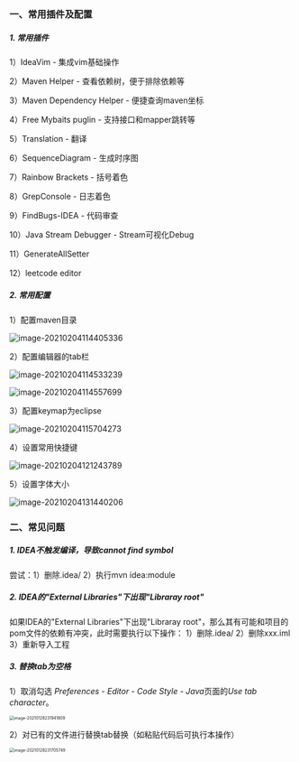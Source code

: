 ### 一、常用插件及配置

##### 1. 常用插件

1）IdeaVim - 集成vim基础操作

2）Maven Helper  - 查看依赖树，便于排除依赖等

3）Maven Dependency Helper - 便捷查询maven坐标

4）Free Mybaits puglin - 支持接口和mapper跳转等

5）Translation - 翻译

6）SequenceDiagram - 生成时序图

7）Rainbow Brackets - 括号着色

8）GrepConsole - 日志着色

9）FindBugs-IDEA - 代码审查

10）Java Stream Debugger - Stream可视化Debug

11）GenerateAllSetter

12）leetcode editor

##### 2.  常用配置

1）配置maven目录

![image-20210204114405336](../../src/main/resources/picture/image-20210204114405336.png)

2）配置编辑器的tab栏

![image-20210204114533239](../../src/main/resources/picture/image-20210204114533239.png)

![image-20210204114557699](../../src/main/resources/picture/image-20210204114557699.png)

3）配置keymap为eclipse

![image-20210204115704273](../../src/main/resources/picture/image-20210204115704273.png)

4）设置常用快捷键

![image-20210204121243789](../../src/main/resources/picture/image-20210204121243789.png)

5）设置字体大小

![image-20210204131440206](../../src/main/resources/picture/image-20210204131440206.png)

### 二、常见问题

##### 1. IDEA不触发编译，导致cannot find symbol

尝试：1）删除.idea/   2）执行mvn idea:module

##### 2. IDEA的"External Libraries"下出现"Libraray root"

如果IDEA的"External Libraries"下出现"Libraray root"，那么其有可能和项目的pom文件的依赖有冲突，此时需要执行以下操作：
1）删除.idea/
2）删除xxx.iml
3）重新导入工程

##### 3. 替换tab为空格

1）取消勾选 *Preferences - Editor - Code Style - Java*页面的*Use tab character*。

<img src="../../src/main/resources/picture/image-20210128231941809.png" alt="image-20210128231941809" style="zoom:50%;" />

2）对已有的文件进行替换tab替换（如粘贴代码后可执行本操作）

<img src="../../src/main/resources/picture/image-20210128231705749.png" alt="image-20210128231705749" style="zoom:50%;" />